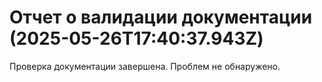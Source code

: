 # Отчет о валидации документации (2025-05-26T17:40:37.943Z)

Проверка документации завершена. Проблем не обнаружено.

